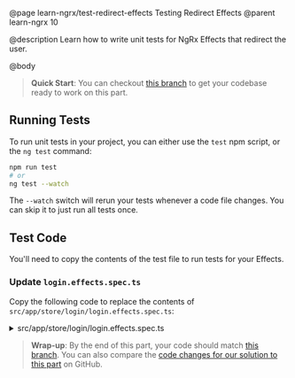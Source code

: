 @page learn-ngrx/test-redirect-effects Testing Redirect Effects
@parent learn-ngrx 10

@description Learn how to write unit tests for NgRx Effects that redirect the user.

@body


> **Quick Start**: You can checkout [this branch](https://github.com/bitovi/angular-ngrx-chat/tree/create-redirect-effects) to get your codebase ready to work on this part.

## Running Tests

To run unit tests in your project, you can either use the `test` npm script, or the `ng test` command:

```bash
npm run test
# or
ng test --watch
```

The `--watch` switch will rerun your tests whenever a code file changes. You can skip it to just run all tests once.

## Test Code

You'll need to copy the contents of the test file to run tests for your Effects.

### Update `login.effects.spec.ts` 

Copy the following code to replace the contents of `src/app/store/login/login.effects.spec.ts`:

<details>
<summary>src/app/store/login/login.effects.spec.ts</summary>
@sourceref ./login.effects.spec.ts
</details>

> **Wrap-up**: By the end of this part, your code should match [this branch](https://github.com/bitovi/angular-ngrx-chat/tree/test-redirect-effects). You can also compare the [code changes for our solution to this part](https://github.com/bitovi/angular-ngrx-chat/compare/create-redirect-effects...test-redirect-effects) on GitHub.